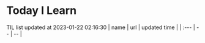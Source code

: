 # Today I Learn 
TIL list updated at 2023-01-22 02:16:30
| name | url | updated time |
| :--- | -- | -- |

